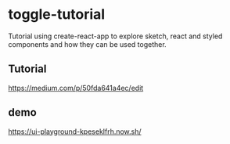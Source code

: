 # toggle-tutorial
Tutorial using create-react-app to explore sketch, react and styled components and how they can be used together. 

## Tutorial
https://medium.com/p/50fda641a4ec/edit

## demo
https://ui-playground-kpeseklfrh.now.sh/

